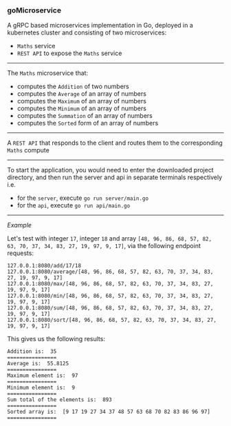 ### goMicroservice

A gRPC based microservices implementation in Go, deployed in a kubernetes cluster and consisting of two microservices:

* `Maths` service
* `REST API` to expose the `Maths` service

***

The `Maths` microservice that:

* computes the `Addition` of two numbers
* computes the `Average` of an array of numbers
* computes the `Maximum` of an array of numbers
* computes the `Minimum` of an array of numbers
* computes the `Summation` of an array of numbers
* computes the `Sorted` form of an array of numbers

***

A `REST API` that responds to the client and routes them to the corresponding `Maths` compute

***

To start the application, you would need to enter the downloaded project directory, and then run the server and api in separate terminals respectively i.e.

* for the `server`, execute `go run server/main.go`
* for the `api`, execute `go run api/main.go`

***

*Example*

Let's test with integer `17`, integer `18` and array `[48, 96, 86, 68, 57, 82, 63, 70, 37, 34, 83, 27, 19, 97, 9, 17]`, via the following endpoint requests:

```
127.0.0.1:8080/add/17/18
127.0.0.1:8080/average/[48, 96, 86, 68, 57, 82, 63, 70, 37, 34, 83, 27, 19, 97, 9, 17]
127.0.0.1:8080/max/[48, 96, 86, 68, 57, 82, 63, 70, 37, 34, 83, 27, 19, 97, 9, 17]
127.0.0.1:8080/min/[48, 96, 86, 68, 57, 82, 63, 70, 37, 34, 83, 27, 19, 97, 9, 17]
127.0.0.1:8080/sum/[48, 96, 86, 68, 57, 82, 63, 70, 37, 34, 83, 27, 19, 97, 9, 17]
127.0.0.1:8080/sort/[48, 96, 86, 68, 57, 82, 63, 70, 37, 34, 83, 27, 19, 97, 9, 17]
```

This gives us the following results:

```
Addition is:  35
================
Average is:  55.8125
================
Maximum element is:  97
================
Minimum element is:  9
================
Sum total of the elements is:  893
================
Sorted array is:  [9 17 19 27 34 37 48 57 63 68 70 82 83 86 96 97]
================
```
